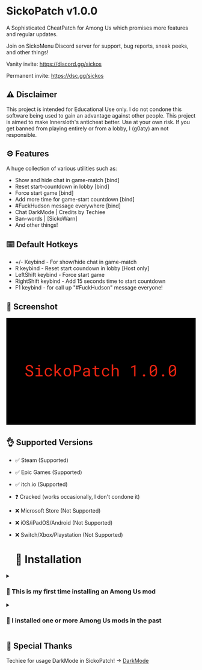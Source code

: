 # SickoPatch v1.0.0
A Sophisticated CheatPatch for Among Us which promises more features and regular updates.

Join on SickoMenu Discord server for support, bug reports, sneak peeks, and other things!

Vanity invite: https://discord.gg/sickos

Permanent invite: https://dsc.gg/sickos



## ⚠️ Disclaimer
This project is intended for Educational Use only. I do not condone this software being used to gain an advantage against other people. This project is aimed to make Innersloth's anticheat better. Use at your own risk. If you get banned from playing entirely or from a lobby, I (g0aty) am not responsible.

## ⚙️ Features
A huge collection of various utilities such as:
- Show and hide chat in game-match [bind]
- Reset start-countdown in lobby [bind]
- Force start game [bind]
- Add more time for game-start countdown [bind]
- #FuckHudson message everywhere [bind]
- Chat DarkMode | Credits by Techiee
- Ban-words | [SickoWarn]
- And other things!

## ⌨️ Default Hotkeys
- +/- Keybind - For show/hide chat in game-match
- R keybind - Reset start coundown in lobby [Host only]
- LeftShift keybind - Force start game
- RightShift keybind - Add 15 seconds time to start countdown
- F1 keybind - for call up "#FuckHudson" message everyone!

## 📸 Screenshot
<p align="center">
   <img src="SickoPatch 1.0.0.png">
</p>

## 👌 Supported Versions
- ✅ Steam (Supported)
- ✅ Epic Games (Supported)
- ✅ itch.io (Supported)
- ❓ Cracked (works occasionally, I don't condone it)
- ❌ Microsoft Store (Not Supported)
- ❌ iOS/iPadOS/Android (Not Supported)
- ❌ Switch/Xbox/Playstation (Not Supported)

  # 💾 Installation
<details>
  <summary><h3>👶 This is my first time installing an Among Us mod</h3></summary>

## Windows
- Download `SickoPatch.1.0.0.zip` from the latest release found -> [here](https://github.com/Luckyheat/SickoPatch/releases/tag/Release).

- Extract the contents of the zip into your Among Us folder.

   
- Launch Among Us. The first launch will take **MUCH** longer, so don't worry if you have to wait a few minutes.

  
</details>


<details>

  <summary><h3>👴 I installed one or more Among Us mods in the past</h3></summary>

- You should see a folder called `BepInEx` inside your Among Us folder. 
- Download `SickoPatch.dll` from the -> [latest release](https://github.com/Luckyheat/SickoPatch/releases/tag/Release), place it into `BepInEx/plugins` and launch Among Us.
</details>


## 🙏 Special Thanks
Techiee for usage DarkMode in SickoPatch! -> [DarkMode](<https://github.com/the-real-techiee/DarkModeAU>)
